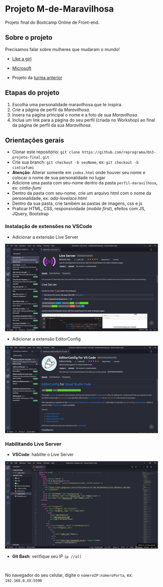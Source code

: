 # Projeto M-de-Maravilhosa

Projeto final do Bootcamp Online de Front-end.

## Sobre o projeto

Precisamos falar sobre mulheres que mudaram o mundo!

- [Like a girl](https://youtu.be/XjJQBjWYDTs)
- [Microsoft](https://youtu.be/tNqSzUdYazw)

- Projeto da [turma anterior](https://reprograma.github.io/CursoOnline-Aula8-Projeto/)

## Etapas do projeto

1. Escolha uma personalidade maravilhosa que te inspira.
2. Crie a página de perfil da _Maravilhosa_.
3. Insera na página principal o nome e a foto de sua _Maravilhosa_.
4. Inclua um link para a página do seu perfil (criada no Workshop) ao final da página de perfil da sua _Maravilhosa_.

## Orientações gerais

- Clonar este repositório: `git clone https://github.com/reprograma/On3-projeto-final.git`
- Crie sua branch: `git checkout -b seuNome`, ex: `git checkout -b cintiafumi`
- **Atenção**: Alterar somente em `index.html` onde houver seu nome e colocar o nome de sua personalidade no lugar
- Adicione uma pasta com seu-nome dentro da pasta `perfil-maravilhosa`, ex: _cintia-fumi_
- Dentro da pasta com seu-nome, crie um arquivo html com o nome da personalidade, ex: _ada-lovelace.html_
- Dentro da sua pasta, crie também as pastas de imagens, css e js
- Praticar HTML, CSS, responsividade (_mobile first_), efeitos com JS, JQuery, Bootstrap

### Instalação de extensões no VSCode

- Adicionar a extensão Live Server

<img src='./img/live-server.png' alt='Live Server extension' />

- Adicionar a extensão EditorConfig

<img src='./img/editorconfig.png' alt='EditorConfig extension' />

### Habilitando Live Server

- **VSCode**: habilite o Live Server

<img src='./img/live.png' alt='Go Live button' />

- **Git Bash**: verifique seu IP `ip //all`

<img>

No navegador do seu celular, digite o `númeroIP:númeroPorta`, ex: `192.168.0.XX:5500`
